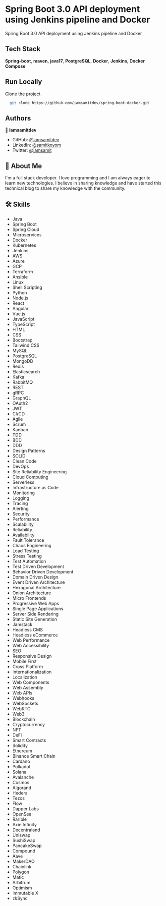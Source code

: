 # Spring Boot 3.0 API deployment using Jenkins pipeline and Docker

Spring Boot 3.0 API deployment using Jenkins pipeline and Docker

## Tech Stack

**Spring-boot**, **maven**, **java17**, **PostgreSQL**, **Docker**, **Jenkins**, **Docker Compose**

## Run Locally

Clone the project

```bash
  git clone https://github.com/iamsamitdev/spring-boot-docker.git
```

## Authors

👤 **iamsamitdev**

* GitHub: [@iamsamitdev](https://github.com/iamsamitdev)
* LinkedIn: [@samitkoyom](https://linkedin.com/in/samit-koyom-72173348/)
* Twitter: [@iamsamit](https://x.com/iamsamit)

## 🚀 About Me

I'm a full stack developer. I love programming and I am always eager to learn new technologies. I believe in sharing knowledge and have started this technical blog to share my knowledge with the community.

## 🛠 Skills

* Java
* Spring Boot
* Spring Cloud
* Microservices
* Docker
* Kubernetes
* Jenkins
* AWS
* Azure
* GCP
* Terraform
* Ansible
* Linux
* Shell Scripting
* Python
* Node.js
* React
* Angular
* Vue.js
* JavaScript
* TypeScript
* HTML
* CSS
* Bootstrap
* Tailwind CSS
* MySQL
* PostgreSQL
* MongoDB
* Redis
* Elasticsearch
* Kafka
* RabbitMQ
* REST
* gRPC
* GraphQL
* OAuth2
* JWT
* CI/CD
* Agile
* Scrum
* Kanban
* TDD
* BDD
* DDD
* Design Patterns
* SOLID
* Clean Code
* DevOps
* Site Reliability Engineering
* Cloud Computing
* Serverless
* Infrastructure as Code
* Monitoring
* Logging
* Tracing
* Alerting
* Security
* Performance
* Scalability
* Reliability
* Availability
* Fault Tolerance
* Chaos Engineering
* Load Testing
* Stress Testing
* Test Automation
* Test Driven Development
* Behavior Driven Development
* Domain Driven Design
* Event Driven Architecture
* Hexagonal Architecture
* Onion Architecture
* Micro Frontends
* Progressive Web Apps
* Single Page Applications
* Server Side Rendering
* Static Site Generation
* Jamstack
* Headless CMS
* Headless eCommerce
* Web Performance
* Web Accessibility
* SEO
* Responsive Design
* Mobile First
* Cross Platform
* Internationalization
* Localization
* Web Components
* Web Assembly
* Web APIs
* Webhooks
* WebSockets
* WebRTC
* Web3
* Blockchain
* Cryptocurrency
* NFT
* DeFi
* Smart Contracts
* Solidity
* Ethereum
* Binance Smart Chain
* Cardano
* Polkadot
* Solana
* Avalanche
* Cosmos
* Algorand
* Hedera
* Tezos
* Flow
* Dapper Labs
* OpenSea
* Rarible
* Axie Infinity
* Decentraland
* Uniswap
* SushiSwap
* PancakeSwap
* Compound
* Aave
* MakerDAO
* Chainlink
* Polygon
* Matic
* Arbitrum
* Optimism
* Immutable X
* zkSync